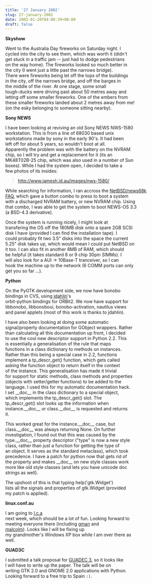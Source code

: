 ```yaml
---
title: '27 January 2002'
slug: 27-january-2002
date: 2002-01-28T04:00:39+08:00
draft: false
---
```


**Skyshow**

Went to the Australia Day fireworks on Saturday night. I\
cycled into the city to see them, which was worth it (didn\'t\
get stuck in a traffic jam \-- just had to dodge pedestrians\
on the way home). The fireworks looked so much better in\
the city (I went just a little past the narrows bridge).\
There were fireworks being let off the tops of the buildings\
in the city, off the narrows bridge, and off the barges in\
the middle of the river. At one stage, some small\
tough-ducks were driving past about 50 metres away and\
letting off some smaller fireworks. One of the embers from\
these smaller fireworks landed about 2 metres away from me!\
(on the esky belonging to someone sitting nearby).

**Sony NEWS**

I have been looking at reviving an old Sony NEWS NWS-1580\
workstation. This is from a line of 68030 based unix\
workstations made by sony in the early 90\'s. It had been\
left off for about 5 years, so wouldn\'t boot at all.\
Apparently the problem was with the battery on the NVRAM\
chip, so I will try and get a replacement for it (its an\
MK48T02B-25 chip, which was also used in a number of Sun\
boxes). While I had the system open, I decided to take a\
few photos of its insides:

> <http://www.jamesh.id.au/images/nws-1580/>

While searching for information, I ran accross the [NetBSD/news68k\
FAQ](http://www.netbsd.org/Ports/news68k/faq.html), which gave a button
combo to press to boot a system\
with a discharged NVRAM battery, or new NVRAM chip. Using\
that combo, I was able to get the system to boot NEWS-OS 3.3\
(a BSD-4.3 derivative).

Once the system is running nicely, I might look at\
transfering the OS off the 180MB disk onto a spare 2GB SCSI\
disk I have (provided I can find the installation tape). I\
could probably fit two 3.5\" disks into the space the current\
5.25\" disk takes up, which would mean I could put NetBSD on\
it too. I can also fit in another 8MB of RAM, which should\
be helpful (it takes standard 8 or 9 chip 30pin SIMMs). I\
will also look for a AUI -\> 10Base-T tranceiver, so I can\
hook the machine up to the network (6 COMM ports can only\
get you so far \...).

**Python**

On the PyGTK development side, we now have bonobo\
bindings in CVS, using
[jdahlin](http://www.advogato.org/person/zilch)\'s\
orbit-python bindings for ORBit2. We now have support for\
libbonobo, libbonoboui, bonobo-activation, nautilus views\
and panel applets (most of this work is thanks to jdahlin).

I have also been looking at doing some automatic\
signal/property documentation for GObject wrappers. Rather\
than calculating all this documentation up front, I decided\
to use the cool new descriptor support in Python 2.2. This\
is essentially a generalisation of the rule that maps\
functions in a class dictionary to methods on instances.\
Rather than this being a special case in 2.2, functions\
implement a tp\_descr\_get() function, which gets called\
asking the function object to return itself in the context\
of the instance. This generalisation has made it trivial\
for support for static methods, class methods and properties\
(objects with setter/getter functions) to be added to the\
language. I used this for my automatic documentation hack.\
I set \_\_doc\_\_ in the class dictionary to a special object,\
which implements the tp\_descr\_get() slot. The\
tp\_descr\_get() slot looks up the information when\
instance.\_\_doc\_\_ or class.\_\_doc\_\_ is requested and returns\
it.

This worked great for the instance.\_\_doc\_\_ case, but\
class.\_\_doc\_\_ was always returning None. On further\
investigation, I found out that this was caused by the\
type.\_\_doc\_\_ property descriptor (\"type\" is now a new style\
class, rather than just a function for getting the type of\
an object. It serves as the standard metaclass), which took\
precedence. I have a patch for python now that gets rid of\
the property and makes \_\_doc\_\_ on new style classes work\
more like old style classes (and lets you have unicode doc\
strings as well).

The upshoot of this is that typing help(\'gtk.Widget\')\
lists all the signals and properties of gtk.Widget (provided\
my patch is applied).

**linux.conf.au**

I am going to [l.c.a](http://linux.conf.au/)\
next week, which should be a lot of fun. Looking forward to\
meeting everyone there (including
[gman](http://www.advogato.org/person/gman/) and\
[malcolm](http://www.advogato.org/person/malcolm/)). Looks like I will
be fixing up\
my grandmother\'s Windows XP box while I am over there as\
well.

**GUAD3C**

I submitted a talk proposal for [GUADEC 3](http://www.guadec.org), so it
looks like\
I will have to write up the paper. The talk will be on\
writing GTK 2.0 and GNOME 2.0 applications with Python.\
Looking forward to a free trip to Spain `:)`.
